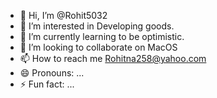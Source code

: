 - 👋 Hi, I’m @Rohit5032
- 👀 I’m interested in Developing goods.
- 🌱 I’m currently learning to be optimistic.
- 💞️ I’m looking to collaborate on MacOS
- 📫 How to reach me Rohitna258@yahoo.com
- 😄 Pronouns: ...
- ⚡ Fun fact: ...

<!---
Rohit5032/Rohit5032 is a ✨ special ✨ repository because its `README.md` (this file) appears on your GitHub profile.
You can click the Preview link to take a look at your changes.
--->
